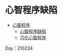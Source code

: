 # 心智程序缺陷

- [心智程序](../CARD/210224-心智程序.md)
  - [心智程序缺陷](210224-心智程序缺陷.md)
  - [污化心智程序](210224-污化心智程序.md)

Day：210224